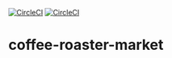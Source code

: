 [![CircleCI](https://circleci.com/gh/kuchichan/coffee-roaster-market.svg?style=svg)](https://circleci.com/gh/kuchichan/coffee-roaster-market)
[![CircleCI](https://circleci.com/gh/AleksanderPawlak/coffee-roaster-market.svg?style=svg)](https://circleci.com/gh/AleksanderPawlak/coffee-roaster-market)
# coffee-roaster-market

